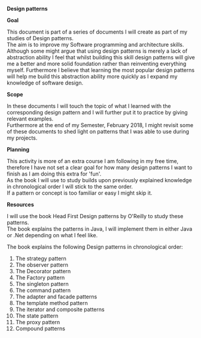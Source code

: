 **Design patterns**

**Goal**  

This document is part of a series of documents I will create as part of my studies of Design patterns.    
The aim is to improve my Software programming and architecture skills.  
Although some might argue that using design patterns is merely a lack of abstraction ability I feel that whilst building this skill design patterns will give me a better and more solid foundation rather than   reinventing everything myself. Furthermore I believe that learning the most popular design patterns will help me build this abstraction ability more quickly as I expand my knowledge of software design.  

**Scope**

In these documents I will touch the topic of what I learned with the corresponding design pattern and I will further put it to practice by giving relevant examples.  
Furthermore at the end of my Semester, February 2018, I might revisit some of these documents to shed light on patterns that I was able to use during my projects.  

**Planning**

This activity is more of an extra course I am following in my free time, therefore I have not set a clear goal for how many design patterns I want to finish as I am doing this extra for 'fun'.  
As the book I will use to study builds upon previously explained knowledge in chronological order I will stick to the same order.  
If a pattern or concept is too familiar or easy I might skip it.  

**Resources**

I will use the book Head First Design patterns by O'Reilly to study these patterns.  
The book explains the patterns in Java, I will implement them in either Java or .Net depending on what I feel like.  


The book explains the following Design patterns in chronological order:
1. The strategy pattern
2. The observer pattern
3. The Decorator pattern
4. The Factory pattern
5. The singleton pattern
6. The command pattern
7. The adapter and facade patterns
8. The template method pattern
9. The iterator and composite patterns
10. The state pattern
11. The proxy pattern
12. Compound patterns

  